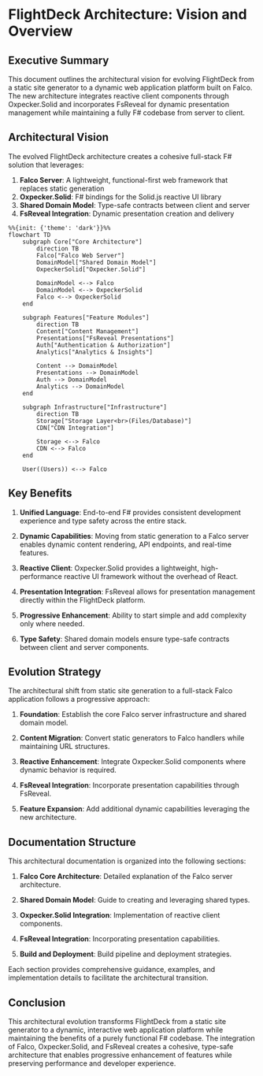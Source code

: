 # FlightDeck Architecture: Vision and Overview

## Executive Summary

This document outlines the architectural vision for evolving FlightDeck from a static site generator to a dynamic web application platform built on Falco. The new architecture integrates reactive client components through Oxpecker.Solid and incorporates FsReveal for dynamic presentation management while maintaining a fully F# codebase from server to client.

## Architectural Vision

The evolved FlightDeck architecture creates a cohesive full-stack F# solution that leverages:

1. **Falco Server**: A lightweight, functional-first web framework that replaces static generation
2. **Oxpecker.Solid**: F# bindings for the Solid.js reactive UI library
3. **Shared Domain Model**: Type-safe contracts between client and server
4. **FsReveal Integration**: Dynamic presentation creation and delivery

```mermaid
%%{init: {'theme': 'dark'}}%%
flowchart TD
    subgraph Core["Core Architecture"]
        direction TB
        Falco["Falco Web Server"]
        DomainModel["Shared Domain Model"]
        OxpeckerSolid["Oxpecker.Solid"]
        
        DomainModel <--> Falco
        DomainModel <--> OxpeckerSolid
        Falco <--> OxpeckerSolid
    end
    
    subgraph Features["Feature Modules"]
        direction TB
        Content["Content Management"]
        Presentations["FsReveal Presentations"]
        Auth["Authentication & Authorization"]
        Analytics["Analytics & Insights"]
        
        Content --> DomainModel
        Presentations --> DomainModel
        Auth --> DomainModel
        Analytics --> DomainModel
    end
    
    subgraph Infrastructure["Infrastructure"]
        direction TB
        Storage["Storage Layer<br>(Files/Database)"]
        CDN["CDN Integration"]
        
        Storage <--> Falco
        CDN <--> Falco
    end
    
    User((Users)) <--> Falco
```

## Key Benefits

1. **Unified Language**: End-to-end F# provides consistent development experience and type safety across the entire stack.

2. **Dynamic Capabilities**: Moving from static generation to a Falco server enables dynamic content rendering, API endpoints, and real-time features.

3. **Reactive Client**: Oxpecker.Solid provides a lightweight, high-performance reactive UI framework without the overhead of React.

4. **Presentation Integration**: FsReveal allows for presentation management directly within the FlightDeck platform.

5. **Progressive Enhancement**: Ability to start simple and add complexity only where needed.

6. **Type Safety**: Shared domain models ensure type-safe contracts between client and server components.

## Evolution Strategy

The architectural shift from static site generation to a full-stack Falco application follows a progressive approach:

1. **Foundation**: Establish the core Falco server infrastructure and shared domain model.

2. **Content Migration**: Convert static generators to Falco handlers while maintaining URL structures.

3. **Reactive Enhancement**: Integrate Oxpecker.Solid components where dynamic behavior is required.

4. **FsReveal Integration**: Incorporate presentation capabilities through FsReveal.

5. **Feature Expansion**: Add additional dynamic capabilities leveraging the new architecture.

## Documentation Structure

This architectural documentation is organized into the following sections:

1. **Falco Core Architecture**: Detailed explanation of the Falco server architecture.

2. **Shared Domain Model**: Guide to creating and leveraging shared types.

3. **Oxpecker.Solid Integration**: Implementation of reactive client components.

4. **FsReveal Integration**: Incorporating presentation capabilities.

5. **Build and Deployment**: Build pipeline and deployment strategies.

Each section provides comprehensive guidance, examples, and implementation details to facilitate the architectural transition.

## Conclusion

This architectural evolution transforms FlightDeck from a static site generator to a dynamic, interactive web application platform while maintaining the benefits of a purely functional F# codebase. The integration of Falco, Oxpecker.Solid, and FsReveal creates a cohesive, type-safe architecture that enables progressive enhancement of features while preserving performance and developer experience.
